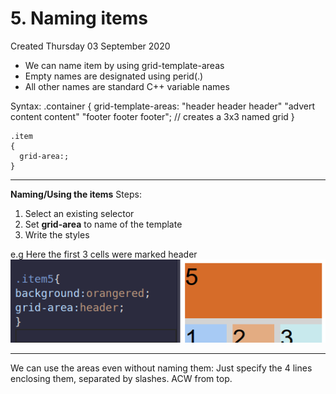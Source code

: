 # 5. Naming items
Created Thursday 03 September 2020


* We can name item by using grid-template-areas
* Empty names are designated using perid(.)
* All other names are standard C++ variable names

Syntax:
	.container
	{
	grid-template-areas:
	  "header header header"
	  "advert content content"
	  "footer footer footer"; // creates a 3x3 named grid
	}
	
	.item
	{
	  grid-area:;
	}


*****

**Naming/Using the items**
Steps:

1. Select an existing selector
2. Set **grid-area** to name of the template
3. Write the styles


e.g Here the first 3 cells were marked header
![](./5._Naming_items/pasted_image.png)

*****

We can use the areas even without naming them: Just specify the 4 lines enclosing them, separated by slashes. ACW from top.

